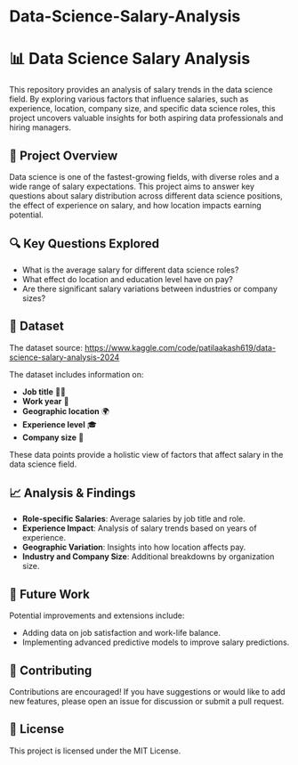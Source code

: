 # Data-Science-Salary-Analysis

# 📊 Data Science Salary Analysis

This repository provides an analysis of salary trends in the data science field. By exploring various factors that influence salaries, such as experience, location, company size, and specific data science roles, this project uncovers valuable insights for both aspiring data professionals and hiring managers.

## 📝 Project Overview
Data science is one of the fastest-growing fields, with diverse roles and a wide range of salary expectations. This project aims to answer key questions about salary distribution across different data science positions, the effect of experience on salary, and how location impacts earning potential.

## 🔍 Key Questions Explored
- What is the average salary for different data science roles?
- What effect do location and education level have on pay?
- Are there significant salary variations between industries or company sizes?

## 📂 Dataset
The dataset source: https://www.kaggle.com/code/patilaakash619/data-science-salary-analysis-2024

The dataset includes information on:
- **Job title** 🧑‍💻
- **Work year** 📅
- **Geographic location** 🌍
- **Experience level** 🎓
- **Company size** 📏

These data points provide a holistic view of factors that affect salary in the data science field.

## 📈 Analysis & Findings
- **Role-specific Salaries**: Average salaries by job title and role.
- **Experience Impact**: Analysis of salary trends based on years of experience.
- **Geographic Variation**: Insights into how location affects pay.
- **Industry and Company Size**: Additional breakdowns by organization size.

## 🔮 Future Work
Potential improvements and extensions include:
- Adding data on job satisfaction and work-life balance.
- Implementing advanced predictive models to improve salary predictions.

## 🤝 Contributing
Contributions are encouraged! If you have suggestions or would like to add new features, please open an issue for discussion or submit a pull request.

## 📜 License
This project is licensed under the MIT License.

